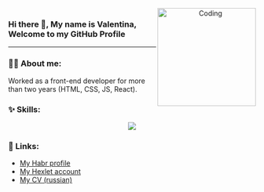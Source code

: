 <div id="header" align="center">
<img align="right" alt="Coding" width="200" src="https://res.cloudinary.com/practicaldev/image/fetch/s--O0u1bNHs--/c_limit%2Cf_auto%2Cfl_progressive%2Cq_66%2Cw_880/https://miro.medium.com/max/1400/0%2APXf5ge7QCN9Ga_CL.gif">
</div>

<h3 align="left"> Hi there 👋, My name is Valentina, Welcome to my GitHub Profile<br/></h3>

___

### 👨‍💻 About me:
Worked as a front-end developer for more than two years
(HTML, CSS, JS, React).


### ✨ Skills:

<p align="center">
  <a href="https://skillicons.dev">
    <img src="https://skillicons.dev/icons?i=css,js,react,git,github,bootstrap,html,sass" />
  </a>
</p>

### 📄 Links:

* [My Habr profile](https://career.habr.com/anitnelav01)
* [My Hexlet account](https://ru.hexlet.io/u/user-8e4287ed8e9816b2)
* [My CV (russian)](https://cv.hexlet.io/resumes/2038)